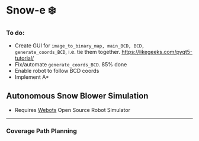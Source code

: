 # Snow-e :snowflake:


### To do:
* Create GUI for `image_to_binary_map, main_BCD, BCD, generate_coords_BCD`, i.e. tie them together. https://likegeeks.com/pyqt5-tutorial/
* Fix/automate `generate_coords_BCD`. 85% done
* Enable robot to follow BCD coords
* Implement A*


## Autonomous Snow Blower Simulation

* Requires [Webots](https://www.cyberbotics.com/) Open Source Robot Simulator

---

### Coverage Path Planning

